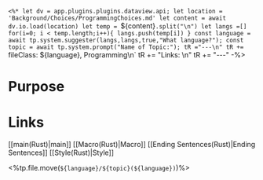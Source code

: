 `<%*
let dv = app.plugins.plugins.dataview.api;
let location = 'Background/Choices/ProgrammingChoices.md'
let content = await dv.io.load(location)
let temp = `${content}`.split("\n")
let langs =[]
for(i=0; i < temp.length;i++){
	langs.push(temp[i])
}
const language = await tp.system.suggester(langs,langs,true,"What language?");
const topic = await tp.system.prompt("Name of Topic:");
tR ="---\n"
tR += `fileClass: ${language}, Programming\n`
tR += "Links: \n"
tR += "---"
-%>

# Purpose


# Links

[[main(Rust)|main]]
[[Macro(Rust)|Macro]]
[[Ending Sentences(Rust)|Ending Sentences]]
[[Style(Rust)|Style]]


<%tp.file.move(`${language}/${topic}(${language})`)%>
